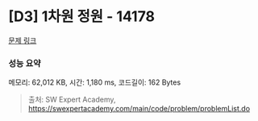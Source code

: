 # [D3] 1차원 정원 - 14178 

[문제 링크](https://swexpertacademy.com/main/code/problem/problemDetail.do?contestProbId=AX_N3oSqcyUDFARi) 

### 성능 요약

메모리: 62,012 KB, 시간: 1,180 ms, 코드길이: 162 Bytes



> 출처: SW Expert Academy, https://swexpertacademy.com/main/code/problem/problemList.do